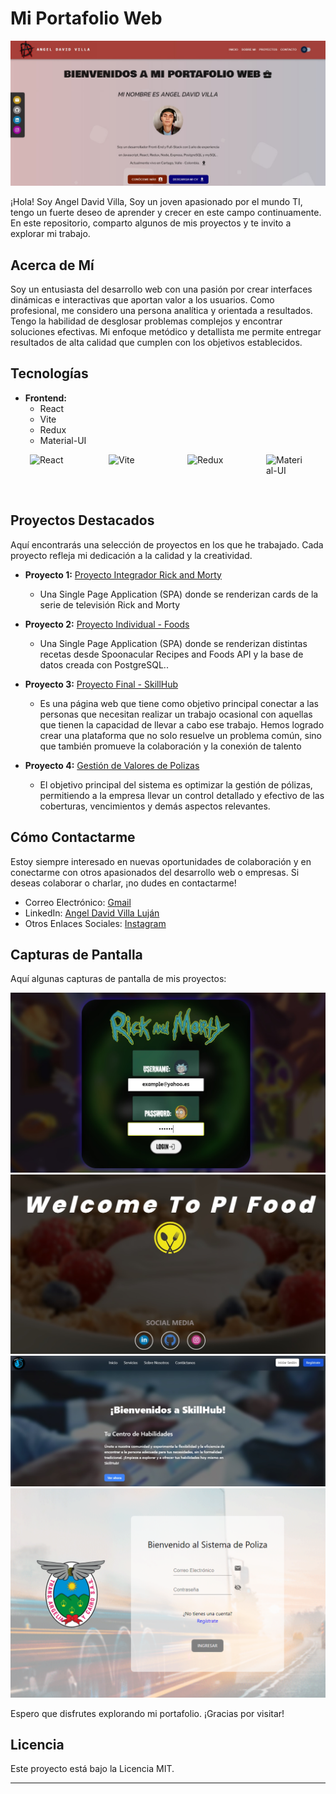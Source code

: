 # Mi Portafolio Web

![Banner del Portafolio](./src/assets/banners/bannerPortafolio.jpg)

¡Hola! Soy Angel David Villa, Soy un joven apasionado por el mundo TI, tengo un fuerte deseo de aprender y crecer en este campo continuamente. En este repositorio, comparto algunos de mis proyectos y te invito a explorar mi trabajo.

## Acerca de Mí

Soy un entusiasta del desarrollo web con una pasión por crear interfaces dinámicas e interactivas que aportan valor a los usuarios. Como profesional, me considero una persona analítica y orientada a resultados. Tengo la habilidad de desglosar problemas complejos y encontrar soluciones efectivas. Mi enfoque metódico y detallista me permite entregar resultados de alta calidad que cumplen con los objetivos establecidos.

## Tecnologías

- **Frontend:**
  - React
  - Vite
  - Redux
  - Material-UI

<div style="display: flex; justify-content: space-around;">
  <img src="https://img.icons8.com/?size=64&id=asWSSTBrDlTW&format=png" alt="React" style="width: 64px; height: 64px;">
   <img src="https://img.icons8.com/?size=64&id=YO3YqSaTOu5K&format=png" alt="Vite" style="width: 64px; height: 64px;">
  <img src="https://img.icons8.com/?size=64&id=jD-fJzVguBmw&format=png" alt="Redux" style="width: 64px; height: 64px;">
  <img src="https://img.icons8.com/?size=64&id=gFw7X5Tbl3ss&format=png" alt="Material-UI" style="width: 64px; height: 64px;">
</div>

## Proyectos Destacados

Aquí encontrarás una selección de proyectos en los que he trabajado. Cada proyecto refleja mi dedicación a la calidad y la creatividad.

- **Proyecto 1:** [Proyecto Integrador Rick and Morty](https://www.youtube.com/watch?v=aWysHjkim5I)

  - Una Single Page Application (SPA) donde se renderizan cards de la serie de televisión Rick and Morty

- **Proyecto 2:** [Proyecto Individual - Foods](https://pi-foods-angel.netlify.app/)

  - Una Single Page Application (SPA) donde se renderizan distintas recetas desde Spoonacular Recipes and Foods API y la base de datos creada con PostgreSQL..

- **Proyecto 3:** [Proyecto Final - SkillHub](https://skillhub-production.netlify.app/)

  - Es una página web que tiene como objetivo principal conectar a las personas que necesitan realizar un trabajo ocasional con aquellas que tienen la capacidad de llevar a cabo ese trabajo. Hemos logrado crear una plataforma que no solo resuelve un problema común, sino que también promueve la colaboración y la conexión de talento

- **Proyecto 4:** [Gestión de Valores de Polizas](https://github.com/angeldvilla/sarmicro_front)
  - El objetivo principal del sistema es optimizar la gestión de pólizas, permitiendo a la empresa llevar un control detallado y efectivo de las coberturas, vencimientos y demás aspectos relevantes.

## Cómo Contactarme

Estoy siempre interesado en nuevas oportunidades de colaboración y en conectarme con otros apasionados del desarrollo web o empresas. Si deseas colaborar o charlar, ¡no dudes en contactarme!

- Correo Electrónico: [Gmail](https://mail.google.com/mail/?view=cm&fs=1&to=escarlata.2003@gmail.com)
- LinkedIn: [Angel David Villa Luján](https://www.linkedin.com/in/angel-david-villa-luj%C3%A1n-396634255/)
- Otros Enlaces Sociales: [Instagram](https://www.instagram.com/_angeldvilla_)

## Capturas de Pantalla

Aquí algunas capturas de pantalla de mis proyectos:

![Captura de Proyecto 1](./src/assets/banners/logo-r&m.jpg)
![Captura de Proyecto 2](./src/assets/banners/logo-foods.jpg)
![Captura de Proyecto 3](./src/assets/banners/logo-skillhub.jpg)
![Captura de Proyecto 4](./src/assets/banners/Sarmicro.png)

Espero que disfrutes explorando mi portafolio. ¡Gracias por visitar!

## Licencia

Este proyecto está bajo la Licencia MIT.

---
